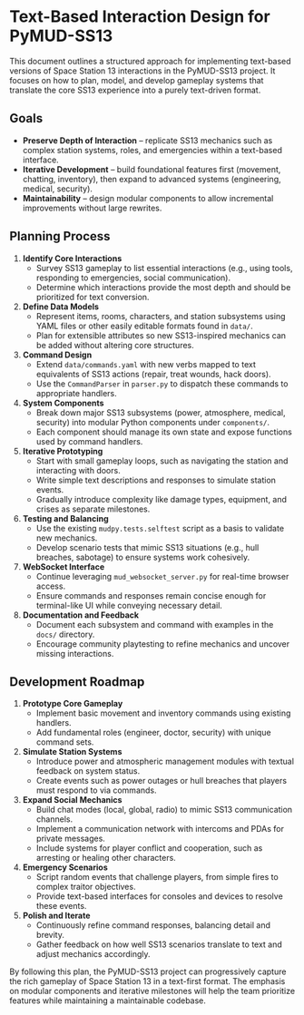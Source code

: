 # Text-Based Interaction Design for PyMUD-SS13

This document outlines a structured approach for implementing text-based versions of Space Station 13 interactions in the PyMUD-SS13 project. It focuses on how to plan, model, and develop gameplay systems that translate the core SS13 experience into a purely text-driven format.

## Goals

- **Preserve Depth of Interaction** – replicate SS13 mechanics such as complex station systems, roles, and emergencies within a text-based interface.
- **Iterative Development** – build foundational features first (movement, chatting, inventory), then expand to advanced systems (engineering, medical, security).
- **Maintainability** – design modular components to allow incremental improvements without large rewrites.

## Planning Process

1. **Identify Core Interactions**
   - Survey SS13 gameplay to list essential interactions (e.g., using tools, responding to emergencies, social communication).
   - Determine which interactions provide the most depth and should be prioritized for text conversion.
2. **Define Data Models**
   - Represent items, rooms, characters, and station subsystems using YAML files or other easily editable formats found in `data/`.
   - Plan for extensible attributes so new SS13-inspired mechanics can be added without altering core structures.
3. **Command Design**
   - Extend `data/commands.yaml` with new verbs mapped to text equivalents of SS13 actions (repair, treat wounds, hack doors).
   - Use the `CommandParser` in `parser.py` to dispatch these commands to appropriate handlers.
4. **System Components**
   - Break down major SS13 subsystems (power, atmosphere, medical, security) into modular Python components under `components/`.
   - Each component should manage its own state and expose functions used by command handlers.
5. **Iterative Prototyping**
   - Start with small gameplay loops, such as navigating the station and interacting with doors.
   - Write simple text descriptions and responses to simulate station events.
   - Gradually introduce complexity like damage types, equipment, and crises as separate milestones.
6. **Testing and Balancing**
   - Use the existing `mudpy.tests.selftest` script as a basis to validate new mechanics.
   - Develop scenario tests that mimic SS13 situations (e.g., hull breaches, sabotage) to ensure systems work cohesively.
7. **WebSocket Interface**
   - Continue leveraging `mud_websocket_server.py` for real-time browser access.
   - Ensure commands and responses remain concise enough for terminal-like UI while conveying necessary detail.
8. **Documentation and Feedback**
   - Document each subsystem and command with examples in the `docs/` directory.
   - Encourage community playtesting to refine mechanics and uncover missing interactions.

## Development Roadmap

1. **Prototype Core Gameplay**
   - Implement basic movement and inventory commands using existing handlers.
   - Add fundamental roles (engineer, doctor, security) with unique command sets.
2. **Simulate Station Systems**
   - Introduce power and atmospheric management modules with textual feedback on system status.
   - Create events such as power outages or hull breaches that players must respond to via commands.
3. **Expand Social Mechanics**
   - Build chat modes (local, global, radio) to mimic SS13 communication channels.
   - Implement a communication network with intercoms and PDAs for private messages.
   - Include systems for player conflict and cooperation, such as arresting or healing other characters.
4. **Emergency Scenarios**
   - Script random events that challenge players, from simple fires to complex traitor objectives.
   - Provide text-based interfaces for consoles and devices to resolve these events.
5. **Polish and Iterate**
   - Continuously refine command responses, balancing detail and brevity.
   - Gather feedback on how well SS13 scenarios translate to text and adjust mechanics accordingly.

By following this plan, the PyMUD-SS13 project can progressively capture the rich gameplay of Space Station 13 in a text-first format. The emphasis on modular components and iterative milestones will help the team prioritize features while maintaining a maintainable codebase.
